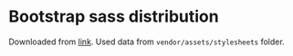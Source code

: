 # Bootstrap sass distribution 

Downloaded from [link](https://github.com/twbs/bootstrap-sass/archive/v3.1.1.tar.gz). 
Used data from `vendor/assets/stylesheets` folder.

